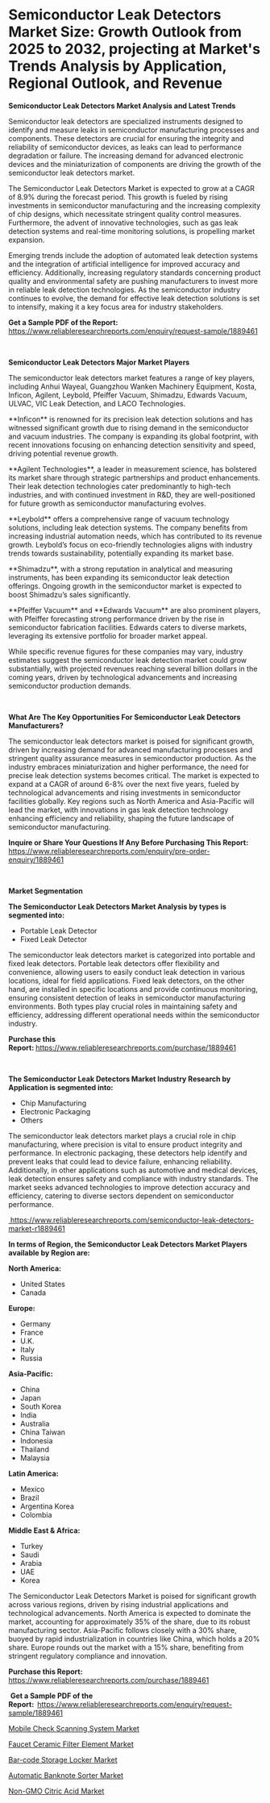 <p><h1>Semiconductor Leak Detectors Market Size: Growth Outlook from 2025 to 2032, projecting at Market's Trends Analysis by Application, Regional Outlook, and Revenue</h1></p><p><strong>Semiconductor Leak Detectors Market Analysis and Latest Trends</strong></p>
<p><p>Semiconductor leak detectors are specialized instruments designed to identify and measure leaks in semiconductor manufacturing processes and components. These detectors are crucial for ensuring the integrity and reliability of semiconductor devices, as leaks can lead to performance degradation or failure. The increasing demand for advanced electronic devices and the miniaturization of components are driving the growth of the semiconductor leak detectors market.</p><p>The Semiconductor Leak Detectors Market is expected to grow at a CAGR of 8.9% during the forecast period. This growth is fueled by rising investments in semiconductor manufacturing and the increasing complexity of chip designs, which necessitate stringent quality control measures. Furthermore, the advent of innovative technologies, such as gas leak detection systems and real-time monitoring solutions, is propelling market expansion.</p><p>Emerging trends include the adoption of automated leak detection systems and the integration of artificial intelligence for improved accuracy and efficiency. Additionally, increasing regulatory standards concerning product quality and environmental safety are pushing manufacturers to invest more in reliable leak detection technologies. As the semiconductor industry continues to evolve, the demand for effective leak detection solutions is set to intensify, making it a key focus area for industry stakeholders.</p></p>
<p><strong>Get a Sample PDF of the Report:&nbsp;</strong> <a href="https://www.reliableresearchreports.com/enquiry/request-sample/1889461?utm_campaign=13&utm_medium=2&utm_source=Github&utm_content=ia&utm_term=14012025&utm_id=semiconductor-leak-detectors">https://www.reliableresearchreports.com/enquiry/request-sample/1889461</a></p>
<p>&nbsp;</p>
<p><strong>Semiconductor Leak Detectors Major Market Players</strong></p>
<p><p>The semiconductor leak detectors market features a range of key players, including Anhui Wayeal, Guangzhou Wanken Machinery Equipment, Kosta, Inficon, Agilent, Leybold, Pfeiffer Vacuum, Shimadzu, Edwards Vacuum, ULVAC, VIC Leak Detection, and LACO Technologies.</p><p>**Inficon** is renowned for its precision leak detection solutions and has witnessed significant growth due to rising demand in the semiconductor and vacuum industries. The company is expanding its global footprint, with recent innovations focusing on enhancing detection sensitivity and speed, driving potential revenue growth.</p><p>**Agilent Technologies**, a leader in measurement science, has bolstered its market share through strategic partnerships and product enhancements. Their leak detection technologies cater predominantly to high-tech industries, and with continued investment in R&D, they are well-positioned for future growth as semiconductor manufacturing evolves.</p><p>**Leybold** offers a comprehensive range of vacuum technology solutions, including leak detection systems. The company benefits from increasing industrial automation needs, which has contributed to its revenue growth. Leybold’s focus on eco-friendly technologies aligns with industry trends towards sustainability, potentially expanding its market base.</p><p>**Shimadzu**, with a strong reputation in analytical and measuring instruments, has been expanding its semiconductor leak detection offerings. Ongoing growth in the semiconductor market is expected to boost Shimadzu’s sales significantly.</p><p>**Pfeiffer Vacuum** and **Edwards Vacuum** are also prominent players, with Pfeiffer forecasting strong performance driven by the rise in semiconductor fabrication facilities. Edwards caters to diverse markets, leveraging its extensive portfolio for broader market appeal.</p><p>While specific revenue figures for these companies may vary, industry estimates suggest the semiconductor leak detection market could grow substantially, with projected revenues reaching several billion dollars in the coming years, driven by technological advancements and increasing semiconductor production demands.</p></p>
<p>&nbsp;</p>
<p><strong>What Are The Key Opportunities For Semiconductor Leak Detectors Manufacturers?</strong></p>
<p><p>The semiconductor leak detectors market is poised for significant growth, driven by increasing demand for advanced manufacturing processes and stringent quality assurance measures in semiconductor production. As the industry embraces miniaturization and higher performance, the need for precise leak detection systems becomes critical. The market is expected to expand at a CAGR of around 6-8% over the next five years, fueled by technological advancements and rising investments in semiconductor facilities globally. Key regions such as North America and Asia-Pacific will lead the market, with innovations in gas leak detection technology enhancing efficiency and reliability, shaping the future landscape of semiconductor manufacturing.</p></p>
<p><strong>Inquire or Share Your Questions If Any Before Purchasing This Report:</strong> <a href="https://www.reliableresearchreports.com/enquiry/pre-order-enquiry/1889461?utm_campaign=13&utm_medium=2&utm_source=Github&utm_content=ia&utm_term=14012025&utm_id=semiconductor-leak-detectors">https://www.reliableresearchreports.com/enquiry/pre-order-enquiry/1889461</a></p>
<p>&nbsp;</p>
<p><strong>Market Segmentation</strong></p>
<p><strong>The Semiconductor Leak Detectors Market Analysis by types is segmented into:</strong></p>
<p><ul><li>Portable Leak Detector</li><li>Fixed Leak Detector</li></ul></p>
<p><p>The semiconductor leak detectors market is categorized into portable and fixed leak detectors. Portable leak detectors offer flexibility and convenience, allowing users to easily conduct leak detection in various locations, ideal for field applications. Fixed leak detectors, on the other hand, are installed in specific locations and provide continuous monitoring, ensuring consistent detection of leaks in semiconductor manufacturing environments. Both types play crucial roles in maintaining safety and efficiency, addressing different operational needs within the semiconductor industry.</p></p>
<p><strong>Purchase this Report:&nbsp;</strong><a href="https://www.reliableresearchreports.com/purchase/1889461?utm_campaign=13&utm_medium=2&utm_source=Github&utm_content=ia&utm_term=14012025&utm_id=semiconductor-leak-detectors">https://www.reliableresearchreports.com/purchase/1889461</a></p>
<p>&nbsp;</p>
<p><strong>The Semiconductor Leak Detectors Market Industry Research by Application is segmented into:</strong></p>
<p><ul><li>Chip Manufacturing</li><li>Electronic Packaging</li><li>Others</li></ul></p>
<p><p>The semiconductor leak detectors market plays a crucial role in chip manufacturing, where precision is vital to ensure product integrity and performance. In electronic packaging, these detectors help identify and prevent leaks that could lead to device failure, enhancing reliability. Additionally, in other applications such as automotive and medical devices, leak detection ensures safety and compliance with industry standards. The market seeks advanced technologies to improve detection accuracy and efficiency, catering to diverse sectors dependent on semiconductor performance.</p></p>
<p><a href="https://www.reliableresearchreports.com/semiconductor-leak-detectors-market-r1889461?utm_campaign=13&utm_medium=2&utm_source=Github&utm_content=ia&utm_term=14012025&utm_id=semiconductor-leak-detectors">&nbsp;https://www.reliableresearchreports.com/semiconductor-leak-detectors-market-r1889461</a></p>
<p><strong>In terms of Region, the Semiconductor Leak Detectors Market Players available by Region are:</strong></p>
<p>
    <p> <strong> North America: </strong>
        <ul>
            <li>United States</li>
            <li>Canada</li>
        </ul>
        </p> 
    <p> <strong> Europe: </strong>
        <ul>
            <li>Germany</li>
            <li>France</li>
            <li>U.K.</li>
            <li>Italy</li>
            <li>Russia</li>
        </ul>
        </p> 
    <p> <strong> Asia-Pacific: </strong>
        <ul>
            <li>China</li>
            <li>Japan</li>
            <li>South Korea</li>
            <li>India</li>
            <li>Australia</li>
            <li>China Taiwan</li>
            <li>Indonesia</li>
            <li>Thailand</li>
            <li>Malaysia</li>
        </ul>
        </p> 
    <p> <strong> Latin America: </strong>
        <ul>
            <li>Mexico</li>
            <li>Brazil</li>
            <li>Argentina Korea</li>
            <li>Colombia</li>
        </ul>
        </p> 
    <p> <strong> Middle East & Africa: </strong>
        <ul>
            <li>Turkey</li>
            <li>Saudi</li>
            <li>Arabia</li>
            <li>UAE</li>
            <li>Korea</li>
        </ul>
    </p>
    </p>
<p><p>The Semiconductor Leak Detectors Market is poised for significant growth across various regions, driven by rising industrial applications and technological advancements. North America is expected to dominate the market, accounting for approximately 35% of the share, due to its robust manufacturing sector. Asia-Pacific follows closely with a 30% share, buoyed by rapid industrialization in countries like China, which holds a 20% share. Europe rounds out the market with a 15% share, benefiting from stringent regulatory compliance and innovation.</p></p>
<p><strong>Purchase this Report: </strong><a href="https://www.reliableresearchreports.com/purchase/1889461?utm_campaign=13&utm_medium=2&utm_source=Github&utm_content=ia&utm_term=14012025&utm_id=semiconductor-leak-detectors">https://www.reliableresearchreports.com/purchase/1889461</a></p>
<p>&nbsp;<strong>Get a Sample PDF of the Report:&nbsp;&nbsp;</strong><a href="https://www.reliableresearchreports.com/enquiry/request-sample/1889461?utm_campaign=13&utm_medium=2&utm_source=Github&utm_content=ia&utm_term=14012025&utm_id=semiconductor-leak-detectors">https://www.reliableresearchreports.com/enquiry/request-sample/1889461</a></p>
<p><strong></strong></p>
<p><p><a href="https://github.com/krinerstormy331/Market-Research-Report-List-1/blob/main/mobile-check-scanning-system-market.md?utm_campaign=13&utm_medium=2&utm_source=Github&utm_content=ia&utm_term=14012025&utm_id=semiconductor-leak-detectors">Mobile Check Scanning System Market</a></p><p><a href="https://github.com/MariaWashington76/Market-Research-Report-List-1/blob/main/faucet-ceramic-filter-element-market.md?utm_campaign=13&utm_medium=2&utm_source=Github&utm_content=ia&utm_term=14012025&utm_id=semiconductor-leak-detectors">Faucet Ceramic Filter Element Market</a></p><p><a href="https://github.com/suleimannichelle7/Market-Research-Report-List-1/blob/main/bar-code-storage-locker-market.md?utm_campaign=13&utm_medium=2&utm_source=Github&utm_content=ia&utm_term=14012025&utm_id=semiconductor-leak-detectors">Bar-code Storage Locker Market</a></p><p><a href="https://github.com/rosamariarocque98/Market-Research-Report-List-1/blob/main/automatic-banknote-sorter-market.md?utm_campaign=13&utm_medium=2&utm_source=Github&utm_content=ia&utm_term=14012025&utm_id=semiconductor-leak-detectors">Automatic Banknote Sorter Market</a></p><p><a href="https://github.com/dolorespeddico90/Market-Research-Report-List-1/blob/main/non-gmo-citric-acid-market.md?utm_campaign=13&utm_medium=2&utm_source=Github&utm_content=ia&utm_term=14012025&utm_id=semiconductor-leak-detectors">Non-GMO Citric Acid Market</a></p></p>